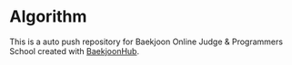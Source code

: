 # Algorithm
This is a auto push repository for Baekjoon Online Judge & Programmers School created with [BaekjoonHub](https://github.com/BaekjoonHub/BaekjoonHub).
